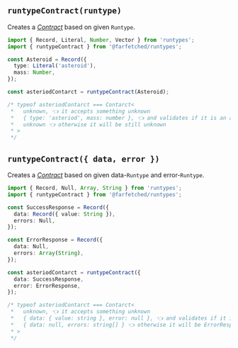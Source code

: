 ## `runtypeContract(runtype)`

Creates a [_Contract_](/api/primitives/contract) based on given `Runtype`.

```ts
import { Record, Literal, Number, Vector } from 'runtypes';
import { runtypeContract } from '@farfetched/runtypes';

const Asteroid = Record({
  type: Literal('asteroid'),
  mass: Number,
});

const asteriodContarct = runtypeContract(Asteroid);

/* typeof asteriodContarct === Contarct<
 *   unknown, 👈 it accepts something unknown
 *   { type: 'asteriod', mass: number }, 👈 and validates if it is an asteroid
 *   unknown 👈 otherwise it will be still unknown
 * >
 */
```

## `runtypeContract({ data, error })`

Creates a [_Contract_](/api/primitives/contract) based on given data-`Runtype` and error-`Runtype`.

```ts
import { Record, Null, Array, String } from 'runtypes';
import { runtypeContract } from '@farfetched/runtypes';

const SuccessResponse = Record({
  data: Record({ value: String }),
  errors: Null,
});

const ErrorResponse = Record({
  data: Null,
  errors: Array(String),
});

const asteriodContarct = runtypeContract({
  data: SuccessResponse,
  error: ErrorResponse,
});

/* typeof asteriodContarct === Contarct<
 *   unknown, 👈 it accepts something unknown
 *   { data: { value: string }, error: null }, 👈 and validates if it is an SuccessResponse
 *   { data: null, errors: string[] } 👈 otherwise it will be ErrorResponse
 * >
 */
```
